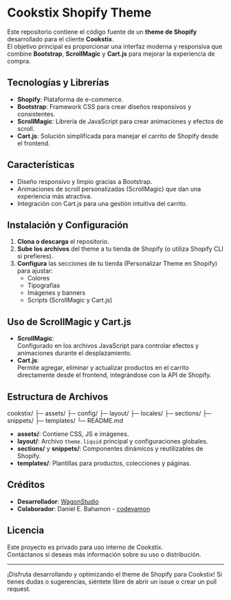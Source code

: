 # Cookstix Shopify Theme

Este repositorio contiene el código fuente de un **theme de Shopify** desarrollado para el cliente **Cookstix**.  
El objetivo principal es proporcionar una interfaz moderna y responsiva que combine **Bootstrap**, **ScrollMagic** y **Cart.js** para mejorar la experiencia de compra.

## Tecnologías y Librerías
- **Shopify**: Plataforma de e-commerce.
- **Bootstrap**: Framework CSS para crear diseños responsivos y consistentes.
- **ScrollMagic**: Librería de JavaScript para crear animaciones y efectos de scroll.
- **Cart.js**: Solución simplificada para manejar el carrito de Shopify desde el frontend.

## Características
- Diseño responsivo y limpio gracias a Bootstrap.
- Animaciones de scroll personalizadas (ScrollMagic) que dan una experiencia más atractiva.
- Integración con Cart.js para una gestión intuitiva del carrito.

## Instalación y Configuración
1. **Clona o descarga** el repositorio.
2. **Sube los archivos** del theme a tu tienda de Shopify (o utiliza Shopify CLI si prefieres).
3. **Configura** las secciones de tu tienda (Personalizar Theme en Shopify) para ajustar:
   - Colores
   - Tipografías
   - Imágenes y banners
   - Scripts (ScrollMagic y Cart.js)

## Uso de ScrollMagic y Cart.js
- **ScrollMagic**:  
  Configurado en los archivos JavaScript para controlar efectos y animaciones durante el desplazamiento.  
- **Cart.js**:  
  Permite agregar, eliminar y actualizar productos en el carrito directamente desde el frontend, integrándose con la API de Shopify.

## Estructura de Archivos
cookstix/ 
├─ assets/ 
├─ config/ 
├─ layout/ 
├─ locales/ 
├─ sections/ 
├─ snippets/ 
├─ templates/ 
└─ README.md

- **assets/**: Contiene CSS, JS e imágenes.
- **layout/**: Archivo `theme.liquid` principal y configuraciones globales.
- **sections/** y **snippets/**: Componentes dinámicos y reutilizables de Shopify.
- **templates/**: Plantillas para productos, colecciones y páginas.

## Créditos
- **Desarrollador**: [WagonStudio](https://github.com/wagonstudio)
- **Colaborador**: Daniel E. Bahamon - [codevamon](https://github.com/codevamon)

## Licencia
Este proyecto es privado para uso interno de Cookstix.  
Contáctanos si deseas más información sobre su uso o distribución.

---

¡Disfruta desarrollando y optimizando el theme de Shopify para Cookstix! 
Si tienes dudas o sugerencias, siéntete libre de abrir un issue o crear un pull request.
